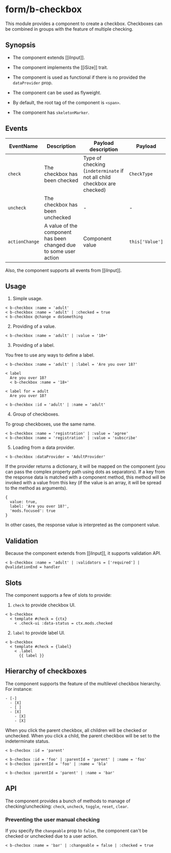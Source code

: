 # form/b-checkbox

This module provides a component to create a checkbox.
Checkboxes can be combined in groups with the feature of multiple checking.

## Synopsis

* The component extends [[iInput]].

* The component implements the [[iSize]] trait.

* The component is used as functional if there is no provided the `dataProvider` prop.

* The component can be used as flyweight.

* By default, the root tag of the component is `<span>`.

* The component has `skeletonMarker`.

## Events

| EventName      | Description                                                       | Payload description                                                      | Payload         |
| -------------- | ----------------------------------------------------------------- | ------------------------------------------------------------------------ | --------------- |
| `check`        | The checkbox has been checked                                     | Type of checking (`indeterminate` if not all child checkbox are checked) | `CheckType`     |
| `uncheck`      | The checkbox has been unchecked                                   | -                                                                        | -               |
| `actionChange` | A value of the component has been changed due to some user action | Component value                                                          | `this['Value']` |

Also, the component supports all events from [[iInput]].

## Usage

1. Simple usage.

```
< b-checkbox :name = 'adult'
< b-checkbox :name = 'adult' | :checked = true
< b-checkbox @change = doSomething
```

2. Providing of a value.

```
< b-checkbox :name = 'adult' | :value = '18+'
```

3. Providing of a label.

You free to use any ways to define a label.

```
< b-checkbox :name = 'adult' | :label = 'Are you over 18?'

< label
  Are you over 18?
  < b-checkbox :name = '18+'

< label for = adult
  Are you over 18?

< b-checkbox :id = 'adult' | :name = 'adult'
```

4. Group of checkboxes.

To group checkboxes, use the same name.

```
< b-checkbox :name = 'registration' | :value = 'agree'
< b-checkbox :name = 'registration' | :value = 'subscribe'
```

5. Loading from a data provider.

```
< b-checkbox :dataProvider = 'AdultProvider'
```

If the provider returns a dictionary, it will be mapped on the component
(you can pass the complex property path using dots as separators).
If a key from the response data is matched with a component method, this method will be invoked with a value from this key
(if the value is an array, it will be spread to the method as arguments).

```
{
  value: true,
  label: 'Are you over 18?',
  'mods.focused': true
}
```

In other cases, the response value is interpreted as the component value.

## Validation

Because the component extends from [[iInput]], it supports validation API.

```
< b-checkbox :name = 'adult' | :validators = ['required'] | @validationEnd = handler
```

## Slots

The component supports a few of slots to provide:

1. `check` to provide checkbox UI.

```
< b-checkbox
  < template #check = {ctx}
    < .check-ui :data-status = ctx.mods.checked
```

2. `label` to provide label UI.

```
< b-checkbox
  < template #check = {label}
    < .label
      {{ label }}
```

## Hierarchy of checkboxes

The component supports the feature of the multilevel checkbox hierarchy. For instance:

```
- [-]
  - [X]
  - [ ]
  - [X]
    - [X]
    - [X]
```

When you click the parent checkbox, all children will be checked or unchecked.
When you click a child, the parent checkbox will be set to the indeterminate status.

```
< b-checbox :id = 'parent'

< b-checbox :id = 'foo' | :parentId = 'parent' | :name = 'foo'
< b-checbox :parentId = 'foo' | :name = 'bla'

< b-checbox :parentId = 'parent' | :name = 'bar'
```

## API

The component provides a bunch of methods to manage of checking/unchecking: `check`, `uncheck`, `toggle`, `reset`, `clear`.

### Preventing the user manual checking

If you specify the `changeable` prop to `false`, the component can't be checked or unchecked due to a user action.

```
< b-checbox :name = 'bar' | :changeable = false | :checked = true
```
